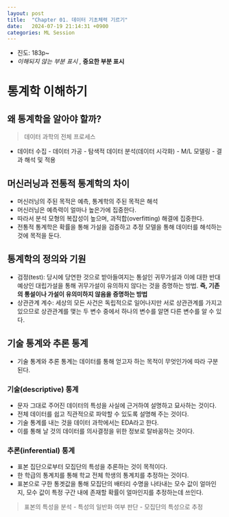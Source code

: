 ```yaml
---
layout: post
title:  "Chapter 01. 데이터 기초체력 기르기"
date:   2024-07-19 21:14:31 +0900
categories: ML Session
---
```


* 진도: 183p~
* *이해되지 않는 부분 표시* , **중요한 부분 표시**

# 통계학 이해하기

## 왜 통계학을 알아야 할까?

> 데이터 과학의 전체 프로세스
* 데이터 수집 - 데이터 가공 - 탐색적 데이터 분석(데이터 시각화) - M/L 모델링 - 결과 해석 및 적용

## 머신러닝과 전통적 통계학의 차이
* 머신러닝의 주된 목적은 예측, 통계학의 주된 목적은 해석
* 머신러닝은 예측력이 얼마나 높은가에 집중한다.
* 따라서 분석 모형의 복잡성이 높으며, 과적합(overfitting) 해결에 집중한다.
* 전통적 통계학은 확률을 통해 가설을 검증하고 추정 모델을 통해 데이터를 해석하는 것에 목적을 둔다.

## 통계학의 정의와 기원
* 검정(test): 당시에 당연한 것으로 받아들여지는 통설인 귀무가설과 이에 대한 반대 예상인 대립가설을 통해 귀무가설이 유의하지 않다는 것을 증명하는 방법. **즉, 기존의 통설이나 가설이 유의미하지 않음을 증명하는 방법**
* 상관관계 계수: 세상의 모든 사건은 독립적으로 일어나지만 서로 상관관계를 가지고 있으므로 상관관계를 맺는 두 변수 중에서 하나의 변수를 알면 다른 변수를 알 수 있다.

## 기술 통계와 추론 통계
* 기술 통계와 추론 통계는 데이터를 통해 얻고자 하는 목적이 무엇인가에 따라 구분된다.

### 기술(descriptive) 통계
* 문자 그대로 주어진 데이터의 특성을 사실에 근거하여 설명하고 묘사하는 것이다.
* 전체 데이터를 쉽고 직관적으로 파악할 수 있도록 설명해 주는 것이다.
* 기술 통계를 내는 것을 데이터 과학에서는 EDA라고 한다.
* 이를 통해 날 것의 데이터를 의사결정을 위한 정보로 탈바꿈하는 것이다.

### 추론(inferential) 통계
* 표본 집단으로부터 모집단의 특성을 추론하는 것이 목적이다.
* 한 학급의 통계치를 통해 학교 전체 학생의 통계치를 추정하는 것이다.
* 표본으로 구한 통곗값을 통해 모집단의 배터리 수명을 나타내는 모수 값이 얼마인지, 모수 값이 특정 구간 내에 존재할 확률이 얼마인지를 추정하는데 쓰인다.

> 표본의 특성을 분석 - 특성의 일반화 여부 판단 - 모집단의 특성으로 추정